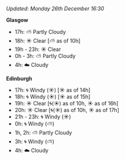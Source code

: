 *Updated: Monday 26th December 16:30*

**Glasgow**

* 17h: :partly_sunny: Partly Cloudy
* 18h: :sunny: Clear [:partly_sunny: as of 10h]
* 19h - 23h: :sunny: Clear
* 0h - 3h: :partly_sunny: Partly Cloudy
* 4h: :cloud: Cloudy

**Edinburgh**

* 17h: :cyclone: Windy (:sunny:) [:sunny: as of 14h]
* 18h: :cyclone: Windy (:sunny:) [:sunny: as of 15h]
* 19h: :sunny: Clear [:cyclone:(:sunny:) as of 10h, :sunny: as of 16h]
* 20h: :sunny: Clear [:cyclone:(:sunny:) as of 10h, :sunny: as of 17h]
* 21h - 23h: :cyclone: Windy (:sunny:)
* 0h: :cyclone: Windy (:partly_sunny:)
* 1h, 2h: :partly_sunny: Partly Cloudy
* 3h: :cyclone: Windy (:partly_sunny:)
* 4h: :cloud: Cloudy

